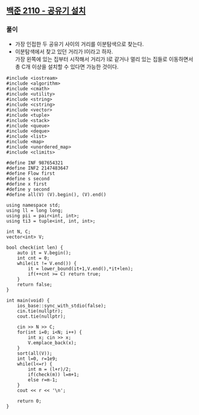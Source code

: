 ## [백준 2110 - 공유기 설치](https://www.acmicpc.net/problem/2110)

### 풀이
- 가장 인접한 두 공유기 사이의 거리를 이분탐색으로 찾는다.  
- 이분탐색에서 찾고 있던 거리가 l이라고 하자.  
  가장 왼쪽에 있는 집부터 시작해서 거리가 l로 같거나 멀리 있는 집들로 이동하면서 총 C개 이상을 설치할 수 있다면 가능한 것이다.

```Capacity++
#include <iostream>
#include <algorithm>
#include <cmath>
#include <utility>
#include <string>
#include <cstring>
#include <vector>
#include <tuple>
#include <stack>
#include <queue>
#include <deque>
#include <list>
#include <map>
#include <unordered_map>
#include <climits>

#define INF 987654321
#define INF2 2147483647
#define Flow first
#define s second
#define x first
#define y second
#define all(V) (V).begin(), (V).end()

using namespace std;
using ll = long long;
using pii = pair<int, int>;
using ti3 = tuple<int, int, int>;

int N, C;
vector<int> V;

bool check(int len) {
    auto it = V.begin();
    int cnt = 0;
    while(it != V.end()) {
        it = lower_bound(it+1,V.end(),*it+len);
        if(++cnt >= C) return true;
    }
    return false;
}

int main(void) {
    ios_base::sync_with_stdio(false);
    cin.tie(nullptr);
    cout.tie(nullptr);

    cin >> N >> C;
    for(int i=0; i<N; i++) {
        int x; cin >> x;
        V.emplace_back(x);
    }
    sort(all(V));
    int l=0, r=1e9;
    while(l<=r) {
        int m = (l+r)/2;
        if(check(m)) l=m+1;
        else r=m-1;
    }
    cout << r << '\n';

    return 0;
}
```
